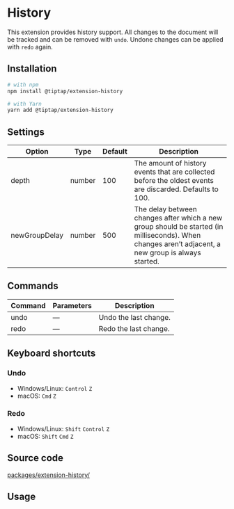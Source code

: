 # History
This extension provides history support. All changes to the document will be tracked and can be removed with `undo`. Undone changes can be applied with `redo` again.

## Installation
```bash
# with npm
npm install @tiptap/extension-history

# with Yarn
yarn add @tiptap/extension-history
```

## Settings
| Option        | Type   | Default | Description                                                                                                                                         |
| ------------- | ------ | ------- | --------------------------------------------------------------------------------------------------------------------------------------------------- |
| depth         | number | 100     | The amount of history events that are collected before the oldest events are discarded. Defaults to 100.                                            |
| newGroupDelay | number | 500     | The delay between changes after which a new group should be started (in milliseconds). When changes aren’t adjacent, a new group is always started. |

## Commands
| Command | Parameters | Description           |
| ------- | ---------- | --------------------- |
| undo    | —          | Undo the last change. |
| redo    | —          | Redo the last change. |

## Keyboard shortcuts
### Undo
* Windows/Linux: `Control`&nbsp;`Z`
* macOS: `Cmd`&nbsp;`Z`

### Redo
* Windows/Linux: `Shift`&nbsp;`Control`&nbsp;`Z`
* macOS: `Shift`&nbsp;`Cmd`&nbsp;`Z`

## Source code
[packages/extension-history/](https://github.com/ueberdosis/tiptap-next/blob/main/packages/extension-history/)

## Usage
<demo name="Extensions/History" highlight="3-8,20,39" />

